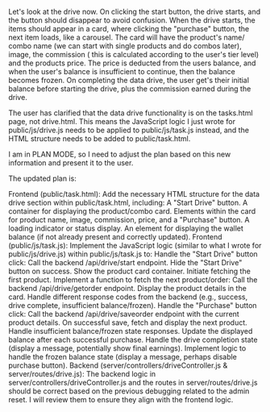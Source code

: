 Let's look at the drive now. On clicking the start button, the drive starts, and the button should disappear to avoid confusion.  When the drive starts, the items should appear in a card, where clicking the "purchase" button, the next item loads, like a carousel. The card will have the product's name/ combo name (we can start with single products and do combos later), image, the commission ( this is calculated according to the user's tier level) and the products price. The price is deducted from the users balance, and when the user's balance is insufficient to continue, then the balance becomes frozen. On completing the data drive, the user get's their initial balance before starting the drive, plus the commission earned during the drive. 

The user has clarified that the data drive functionality is on the tasks.html page, not drive.html. This means the JavaScript logic I just wrote for public/js/drive.js needs to be applied to public/js/task.js instead, and the HTML structure needs to be added to public/task.html.

I am in PLAN MODE, so I need to adjust the plan based on this new information and present it to the user.

The updated plan is:

Frontend (public/task.html):
Add the necessary HTML structure for the data drive section within public/task.html, including:
A "Start Drive" button.
A container for displaying the product/combo card.
Elements within the card for product name, image, commission, price, and a "Purchase" button.
A loading indicator or status display.
An element for displaying the wallet balance (if not already present and correctly updated).
Frontend (public/js/task.js):
Implement the JavaScript logic (similar to what I wrote for public/js/drive.js) within public/js/task.js to:
Handle the "Start Drive" button click:
Call the backend /api/drive/start endpoint.
Hide the "Start Drive" button on success.
Show the product card container.
Initiate fetching the first product.
Implement a function to fetch the next product/order:
Call the backend /api/drive/getorder endpoint.
Display the product details in the card.
Handle different response codes from the backend (e.g., success, drive complete, insufficient balance/frozen).
Handle the "Purchase" button click:
Call the backend /api/drive/saveorder endpoint with the current product details.
On successful save, fetch and display the next product.
Handle insufficient balance/frozen state responses.
Update the displayed balance after each successful purchase.
Handle the drive completion state (display a message, potentially show final earnings).
Implement logic to handle the frozen balance state (display a message, perhaps disable purchase button).
Backend (server/controllers/driveController.js & server/routes/drive.js):
The backend logic in server/controllers/driveController.js and the routes in server/routes/drive.js should be correct based on the previous debugging related to the admin reset. I will review them to ensure they align with the frontend logic.